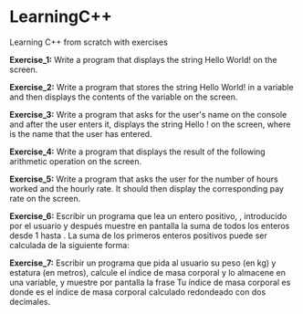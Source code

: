 # LearningC++
Learning C++ from scratch with exercises

**Exercise_1:**
Write a program that displays the string Hello World! on the screen.

**Exercise_2:** 
Write a program that stores the string Hello World! in a variable and then displays the contents of the variable on the screen.

**Exercise_3:**
Write a program that asks for the user's name on the console and after the user enters it, displays the string Hello <name>! on the screen, where <name> is the name that the user has entered.

**Exercise_4:**
Write a program that displays the result of the following arithmetic operation on the screen.
  

**Exercise_5:**
Write a program that asks the user for the number of hours worked and the hourly rate. It should then display the corresponding pay rate on the screen.

**Exercise_6:**
Escribir un programa que lea un entero positivo, , introducido por el usuario y después muestre en pantalla la suma de todos los enteros desde 1 hasta . La suma de los primeros enteros positivos puede ser calculada de la siguiente forma:

**Exercise_7:**
Escribir un programa que pida al usuario su peso (en kg) y estatura (en metros), calcule el índice de masa corporal y lo almacene en una variable, y muestre por pantalla la frase Tu índice de masa corporal es <imc> donde <imc> es el índice de masa corporal calculado redondeado con dos decimales.

